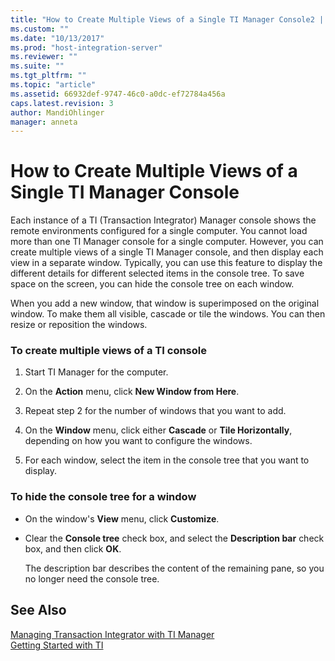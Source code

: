 ```yaml
---
title: "How to Create Multiple Views of a Single TI Manager Console2 | Microsoft Docs"
ms.custom: ""
ms.date: "10/13/2017"
ms.prod: "host-integration-server"
ms.reviewer: ""
ms.suite: ""
ms.tgt_pltfrm: ""
ms.topic: "article"
ms.assetid: 66932def-9747-46c0-a0dc-ef72784a456a
caps.latest.revision: 3
author: MandiOhlinger
manager: anneta
---
```

# How to Create Multiple Views of a Single TI Manager Console
Each instance of a TI (Transaction Integrator) Manager console shows the remote environments configured for a single computer. You cannot load more than one TI Manager console for a single computer. However, you can create multiple views of a single TI Manager console, and then display each view in a separate window. Typically, you can use this feature to display the different details for different selected items in the console tree. To save space on the screen, you can hide the console tree on each window.  
  
 When you add a new window, that window is superimposed on the original window. To make them all visible, cascade or tile the windows. You can then resize or reposition the windows.  
  
### To create multiple views of a TI console  
  
1.  Start TI Manager for the computer.  
  
2.  On the **Action** menu, click **New Window from Here**.  
  
3.  Repeat step 2 for the number of windows that you want to add.  
  
4.  On the **Window** menu, click either **Cascade** or **Tile Horizontally**, depending on how you want to configure the windows.  
  
5.  For each window, select the item in the console tree that you want to display.  
  
### To hide the console tree for a window  
  
-   On the window's **View** menu, click **Customize**.  
  
-   Clear the **Console tree** check box, and select the **Description bar** check box, and then click **OK**.  
  
     The description bar describes the content of the remaining pane, so you no longer need the console tree.  
  
## See Also  
 [Managing Transaction Integrator with TI Manager](../core/managing-transaction-integrator-with-ti-manager.md)   
 [Getting Started with TI](../core/getting-started-with-ti.md)